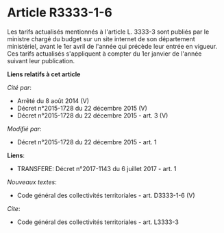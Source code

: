 # Article R3333-1-6

Les tarifs actualisés mentionnés à l'article L. 3333-3 sont publiés par le ministre chargé du budget sur un site internet de
son département ministériel, avant le 1er avril de l'année qui précède leur entrée en vigueur. Ces tarifs actualisés
s'appliquent à compter du 1er janvier de l'année suivant leur publication.

**Liens relatifs à cet article**

_Cité par_:

  - Arrêté du 8 août 2014 (V)
  - Décret n°2015-1728 du 22 décembre 2015 (V)
  - Décret n°2015-1728 du 22 décembre 2015 - art. 3 (V)

_Modifié par_:

  - Décret n°2015-1728 du 22 décembre 2015 - art. 1

**Liens**:

  - TRANSFERE: Décret n°2017-1143 du 6 juillet 2017 - art. 1

_Nouveaux textes_:

  - Code général des collectivités territoriales - art. D3333-1-6 (V)

_Cite_:

  - Code général des collectivités territoriales - art. L3333-3
